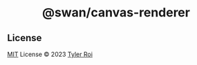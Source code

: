 <h1 align="center">@swan/canvas-renderer</h1>

## License

[MIT](../../LICENSE) License © 2023 [Tyler Roi](https://github.com/tyr1dev)
